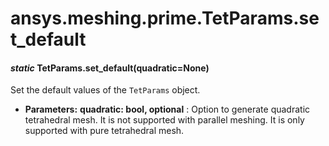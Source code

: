 # ansys.meshing.prime.TetParams.set_default



#### *static* TetParams.set_default(quadratic=None)

Set the default values of the `TetParams` object.

* **Parameters:**
  **quadratic: bool, optional**
  : Option to generate quadratic tetrahedral mesh. It is not supported with parallel meshing. It is only supported with pure tetrahedral mesh.

<!-- !! processed by numpydoc !! -->
